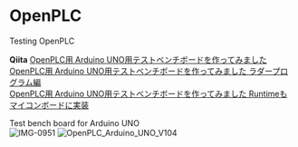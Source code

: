 # OpenPLC
Testing OpenPLC

**Qiita**
[OpenPLC用 Arduino UNO用テストベンチボードを作ってみました](https://qiita.com/kaz19610303/items/97aece891b3223c819df)  
[OpenPLC用 Arduino UNO用テストベンチボードを作ってみました ラダープログラム編](https://qiita.com/kaz19610303/items/a2d347defd7e2b6ecd04)  
[OpenPLC用 Arduino UNO用テストベンチボードを作ってみました Runtimeもマイコンボードに実装](https://qiita.com/kaz19610303/items/a305b34d5adc76285e18)  

Test bench board for Arduino UNO  
![IMG-0951](https://user-images.githubusercontent.com/14026974/211951812-be9c26a5-edc8-4012-a3ed-dc31952b27b8.jpg)
![OpenPLC_Arduino_UNO_V104](https://user-images.githubusercontent.com/14026974/211951973-6f6c0bee-af72-4431-bb3c-91963d5a7441.png)
